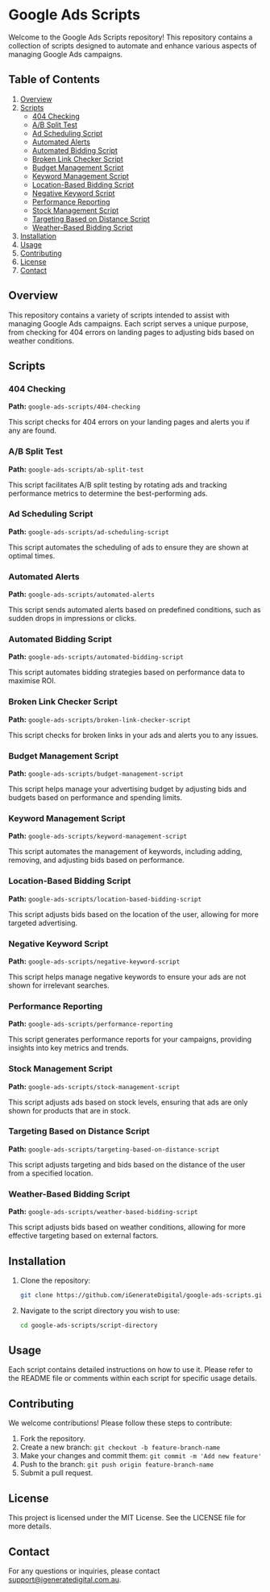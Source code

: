 
# Google Ads Scripts

Welcome to the Google Ads Scripts repository! This repository contains a collection of scripts designed to automate and enhance various aspects of managing Google Ads campaigns.

## Table of Contents

1. [Overview](#overview)
2. [Scripts](#scripts)
   - [404 Checking](#404-checking)
   - [A/B Split Test](#ab-split-test)
   - [Ad Scheduling Script](#ad-scheduling-script)
   - [Automated Alerts](#automated-alerts)
   - [Automated Bidding Script](#automated-bidding-script)
   - [Broken Link Checker Script](#broken-link-checker-script)
   - [Budget Management Script](#budget-management-script)
   - [Keyword Management Script](#keyword-management-script)
   - [Location-Based Bidding Script](#location-based-bidding-script)
   - [Negative Keyword Script](#negative-keyword-script)
   - [Performance Reporting](#performance-reporting)
   - [Stock Management Script](#stock-management-script)
   - [Targeting Based on Distance Script](#targeting-based-on-distance-script)
   - [Weather-Based Bidding Script](#weather-based-bidding-script)
3. [Installation](#installation)
4. [Usage](#usage)
5. [Contributing](#contributing)
6. [License](#license)
7. [Contact](#contact)

## Overview

This repository contains a variety of scripts intended to assist with managing Google Ads campaigns. Each script serves a unique purpose, from checking for 404 errors on landing pages to adjusting bids based on weather conditions.

## Scripts

### 404 Checking

**Path:** `google-ads-scripts/404-checking`

This script checks for 404 errors on your landing pages and alerts you if any are found.

### A/B Split Test

**Path:** `google-ads-scripts/ab-split-test`

This script facilitates A/B split testing by rotating ads and tracking performance metrics to determine the best-performing ads.

### Ad Scheduling Script

**Path:** `google-ads-scripts/ad-scheduling-script`

This script automates the scheduling of ads to ensure they are shown at optimal times.

### Automated Alerts

**Path:** `google-ads-scripts/automated-alerts`

This script sends automated alerts based on predefined conditions, such as sudden drops in impressions or clicks.

### Automated Bidding Script

**Path:** `google-ads-scripts/automated-bidding-script`

This script automates bidding strategies based on performance data to maximise ROI.

### Broken Link Checker Script

**Path:** `google-ads-scripts/broken-link-checker-script`

This script checks for broken links in your ads and alerts you to any issues.

### Budget Management Script

**Path:** `google-ads-scripts/budget-management-script`

This script helps manage your advertising budget by adjusting bids and budgets based on performance and spending limits.

### Keyword Management Script

**Path:** `google-ads-scripts/keyword-management-script`

This script automates the management of keywords, including adding, removing, and adjusting bids based on performance.

### Location-Based Bidding Script

**Path:** `google-ads-scripts/location-based-bidding-script`

This script adjusts bids based on the location of the user, allowing for more targeted advertising.

### Negative Keyword Script

**Path:** `google-ads-scripts/negative-keyword-script`

This script helps manage negative keywords to ensure your ads are not shown for irrelevant searches.

### Performance Reporting

**Path:** `google-ads-scripts/performance-reporting`

This script generates performance reports for your campaigns, providing insights into key metrics and trends.

### Stock Management Script

**Path:** `google-ads-scripts/stock-management-script`

This script adjusts ads based on stock levels, ensuring that ads are only shown for products that are in stock.

### Targeting Based on Distance Script

**Path:** `google-ads-scripts/targeting-based-on-distance-script`

This script adjusts targeting and bids based on the distance of the user from a specified location.

### Weather-Based Bidding Script

**Path:** `google-ads-scripts/weather-based-bidding-script`

This script adjusts bids based on weather conditions, allowing for more effective targeting based on external factors.

## Installation

1. Clone the repository:
   ```bash
   git clone https://github.com/iGenerateDigital/google-ads-scripts.git
   ```
2. Navigate to the script directory you wish to use:
   ```bash
   cd google-ads-scripts/script-directory
   ```

## Usage

Each script contains detailed instructions on how to use it. Please refer to the README file or comments within each script for specific usage details.

## Contributing

We welcome contributions! Please follow these steps to contribute:

1. Fork the repository.
2. Create a new branch: `git checkout -b feature-branch-name`
3. Make your changes and commit them: `git commit -m 'Add new feature'`
4. Push to the branch: `git push origin feature-branch-name`
5. Submit a pull request.

## License

This project is licensed under the MIT License. See the LICENSE file for more details.

## Contact

For any questions or inquiries, please contact [support@igeneratedigital.com.au](mailto:support@igeneratedigital.com.au).

